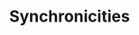 ---
title: Synchronicities
crosslinks:
- mildlyinteresting
- nevertellmetheodds
- conspiracy
- livven
- holofractal
- videos
---
